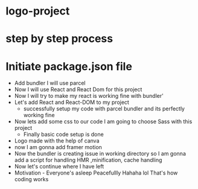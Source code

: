 <!-- @format -->

# logo-project

# step by step process

# Initiate package.json file

- Add bundler I will use parcel
- Now I will use React and React Dom for this project
- Now I will try to make my react is working fine with bundler'
- Let's add React and React-DOM to my project
  - successfully setup my code with parcel bundler and its perfectly working fine
- Now lets add some css to our code I am going to choose Sass with this project
  - Finally basic code setup is done
- Logo made with the help of canva
- now I am gonna add framer motion
- Now the bundler is creating issue in working directory so I am gonna add a script for handling HMR ,minification, cache handling
- Now let's continue where I have left
- Motivation - Everyone's asleep Peacefullly Hahaha lol That's how coding works

